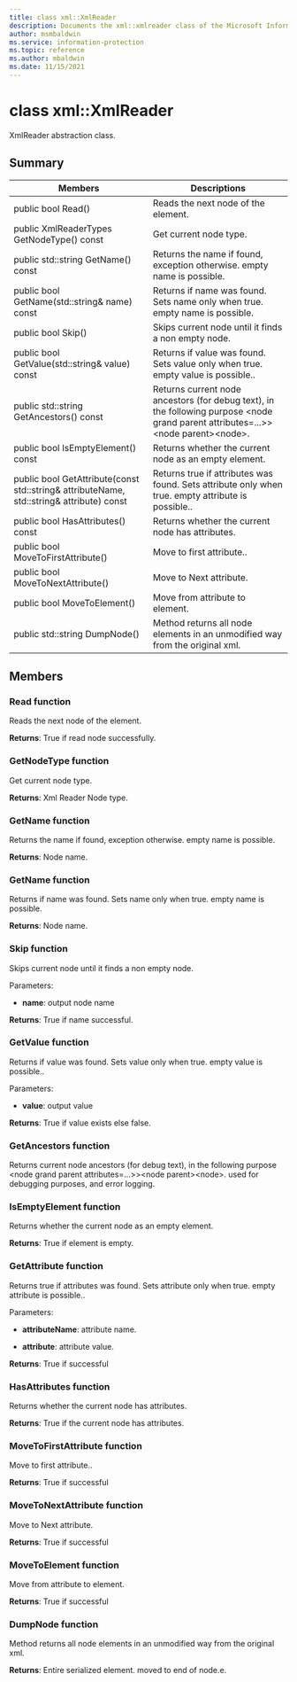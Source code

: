 ```yaml
---
title: class xml::XmlReader 
description: Documents the xml::xmlreader class of the Microsoft Information Protection (MIP) SDK.
author: msmbaldwin
ms.service: information-protection
ms.topic: reference
ms.author: mbaldwin
ms.date: 11/15/2021
---
```


# class xml::XmlReader 
XmlReader abstraction class.
  
## Summary
 Members                        | Descriptions                                
--------------------------------|---------------------------------------------
public bool Read()  |  Reads the next node of the element.
public XmlReaderTypes GetNodeType() const  |  Get current node type.
public std::string GetName() const  |  Returns the name if found, exception otherwise. empty name is possible.
public bool GetName(std::string& name) const  |  Returns if name was found. Sets name only when true. empty name is possible.
public bool Skip()  |  Skips current node until it finds a non empty node.
public bool GetValue(std::string& value) const  |  Returns if value was found. Sets value only when true. empty value is possible..
public std::string GetAncestors() const  |  Returns current node ancestors (for debug text), in the following purpose \<node grand parent attributes=...\>>\<node parent\>\<node\>.
public bool IsEmptyElement() const  |  Returns whether the current node as an empty element.
public bool GetAttribute(const std::string& attributeName, std::string& attribute) const  |  Returns true if attributes was found. Sets attribute only when true. empty attribute is possible..
public bool HasAttributes() const  |  Returns whether the current node has attributes.
public bool MoveToFirstAttribute()  |  Move to first attribute..
public bool MoveToNextAttribute()  |  Move to Next attribute.
public bool MoveToElement()  |  Move from attribute to element.
public std::string DumpNode()  |  Method returns all node elements in an unmodified way from the original xml.
  
## Members
  
### Read function
Reads the next node of the element.

  
**Returns**: True if read node successfully.
  
### GetNodeType function
Get current node type.

  
**Returns**: Xml Reader Node type.
  
### GetName function
Returns the name if found, exception otherwise. empty name is possible.

  
**Returns**: Node name.
  
### GetName function
Returns if name was found. Sets name only when true. empty name is possible.

  
**Returns**: Node name.
  
### Skip function
Skips current node until it finds a non empty node.

Parameters:  
* **name**: output node name



  
**Returns**: True if name successful.
  
### GetValue function
Returns if value was found. Sets value only when true. empty value is possible..

Parameters:  
* **value**: output value



  
**Returns**: True if value exists else false.
  
### GetAncestors function
Returns current node ancestors (for debug text), in the following purpose \<node grand parent attributes=...\>>\<node parent\>\<node\>.
used for debugging purposes, and error logging.
  
### IsEmptyElement function
Returns whether the current node as an empty element.

  
**Returns**: True if element is empty.
  
### GetAttribute function
Returns true if attributes was found. Sets attribute only when true. empty attribute is possible..

Parameters:  
* **attributeName**: attribute name. 


* **attribute**: attribute value. 



  
**Returns**: True if successful
  
### HasAttributes function
Returns whether the current node has attributes.

  
**Returns**: True if the current node has attributes.
  
### MoveToFirstAttribute function
Move to first attribute..

  
**Returns**: True if successful
  
### MoveToNextAttribute function
Move to Next attribute.

  
**Returns**: True if successful
  
### MoveToElement function
Move from attribute to element.

  
**Returns**: True if successful
  
### DumpNode function
Method returns all node elements in an unmodified way from the original xml.

  
**Returns**: Entire serialized element.
moved to end of node.e.